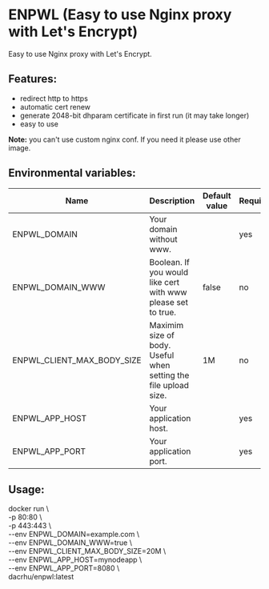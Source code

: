 # ENPWL (Easy to use Nginx proxy with Let's Encrypt)

Easy to use Nginx proxy with Let's Encrypt.

Features:
---

- redirect http to https
- automatic cert renew
- generate 2048-bit dhparam certificate in first run (it may take longer)
- easy to use

**Note:** you can't use custom nginx conf. If you need it please use other image.

Environmental variables:
---

| Name | Description | Default value | Required |
| ---- | ----------- | ------------- | -------- |
| ENPWL_DOMAIN | Your domain without www. | | yes |
| ENPWL_DOMAIN_WWW | Boolean. If you would like cert with www please set to true. | false | no |
| ENPWL_CLIENT_MAX_BODY_SIZE | Maximim size of body. Useful when setting the file upload size. | 1M | no |
| ENPWL_APP_HOST | Your application host. | | yes |
| ENPWL_APP_PORT | Your application port. | | yes |



Usage:
---

docker run \\ \
    -p 80:80 \\ \
    -p 443:443 \\ \
    --env ENPWL_DOMAIN=example.com \\ \
    --env ENPWL_DOMAIN_WWW=true \\ \
    --env ENPWL_CLIENT_MAX_BODY_SIZE=20M \\ \
    --env ENPWL_APP_HOST=mynodeapp \\ \
    --env ENPWL_APP_PORT=8080 \\ \
    dacrhu/enpwl:latest


